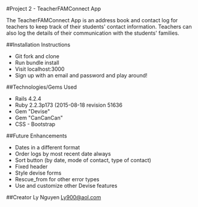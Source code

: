 #Project 2 - TeacherFAMConnect App

The TeacherFAMConnect App is an address book and contact log for teachers to keep track of their students' contact information. Teachers can also log the details of their communication with the students' families.

##Installation Instructions
* Git fork and clone
* Run bundle install
* Visit localhost:3000
* Sign up with an email and password and play around!

##Technologies/Gems Used
* Rails 4.2.4
* Ruby 2.2.3p173 (2015-08-18 revision 51636
* Gem "Devise"
* Gem "CanCanCan"
* CSS - Bootstrap

##Future Enhancements
* Dates in a different format
* Order logs by most recent date always
* Sort button (by date, mode of contact, type of contact)
* Fixed header
* Style devise forms
* Rescue_from for other error types
* Use and customize other Devise features

##Creator
Ly Nguyen
Ly900@aol.com
